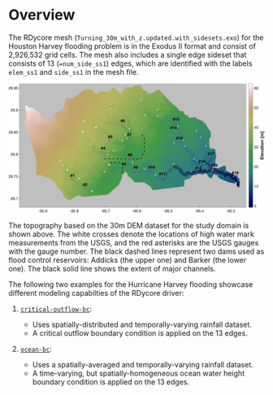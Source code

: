 # Overview

The RDycore mesh (`Turning_30m_with_z.updated.with_sidesets.exo`) for the
Houston Harvey flooding problem is in the Exodus II format and consist of
2,926,532 grid cells. The mesh also includes a single edge sideset that
consists of 13 (`=num_side_ss1`) edges, which are identified with the labels
`elem_ss1` and `side_ss1` in the mesh file.

![image](houston-domain.jpg)

The topography based on the 30m DEM dataset for the study domain is shown above.
The white crosses denote the locations of high water mark measurements from the USGS,
and the red asterisks are the USGS gauges with the gauge number. The black dashed
lines represent two dams used as flood control reservoirs: Addicks (the upper one)
and Barker (the lower one). The black solid line shows the extent of major channels.

The following two examples for the Hurricane Harvey flooding showcase different
modeling capabilties of the RDycore driver:

1. [`critical-outflow-bc`](critical-outflow-bc/index.md):
    - Uses spatially-distributed and temporally-varying rainfall dataset.
    - A critical outflow boundary condition is applied on the 13 edges.

2. [`ocean-bc`](ocean-bc/index.md):
    - Uses a spatially-averaged and temporally-varying rainfall dataset.
    - A time-varying, but spatially-homogeneous ocean water height boundary
      condition is applied on the 13 edges.
